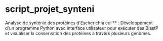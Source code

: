 # script_projet_synteni
Analyse de synténie des protéines d'Escherichia coli** : Développement d'un programme Python avec interface utilisateur pour exécuter des BlastP et visualiser la conservation des protéines à travers plusieurs génomes.
